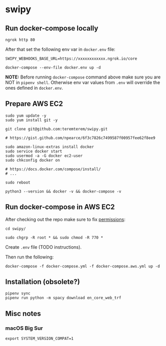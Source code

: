# swipy

## Run docker-compose locally

```
ngrok http 80
```

After that set the following env var in `docker.env` file:
```
SWIPY_WEBHOOKS_BASE_URL=https://xxxxxxxxxxxx.ngrok.io/core
```

```
docker-compose --env-file docker.env up -d
```
**NOTE:** Before running `docker-compose` command above make sure you are NOT in `pipenv shell`. Otherwise env var
values from `.env` will override the ones defined in `docker.env`.

## Prepare AWS EC2

```
sudo yum update -y
sudo yum install git -y

git clone git@github.com:teremterem/swipy.git
```
```
# https://gist.github.com/npearce/6f3c7826c7499587f00957fee62f8ee9

sudo amazon-linux-extras install docker
sudo service docker start
sudo usermod -a -G docker ec2-user
sudo chkconfig docker on
```
```
# https://docs.docker.com/compose/install/
# ...
```
```
sudo reboot

python3 --version && docker -v && docker-compose -v
```

## Run docker-compose in AWS EC2

After checking out the repo make sure to fix [permissions](
https://rasa.com/docs/rasa-x/installation-and-setup/install/docker-compose#permissions-on-mounted-directories):
```
cd swipy/
```
```
sudo chgrp -R root * && sudo chmod -R 770 *
```

Create `.env` file (TODO instructions).

Then run the following:
```
docker-compose -f docker-compose.yml -f docker-compose.aws.yml up -d
```

## Installation (obsolete?)
```
pipenv sync
pipenv run python -m spacy download en_core_web_trf
```

## Misc notes

### macOS Big Sur

```
export SYSTEM_VERSION_COMPAT=1
```
